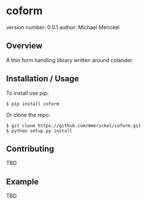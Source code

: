 coform
===============================

version number: 0.0.1
author: Michael Merickel

Overview
--------

A thin form handling library written around colander.

Installation / Usage
--------------------

To install use pip:

    $ pip install coform


Or clone the repo:

    $ git clone https://github.com/mmerickel/coform.git
    $ python setup.py install
    
Contributing
------------

TBD

Example
-------

TBD